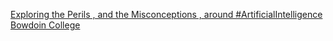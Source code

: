 [Exploring the Perils , and the Misconceptions , around #ArtificialIntelligence   Bowdoin College](https://qi.tc/qi/113001)
